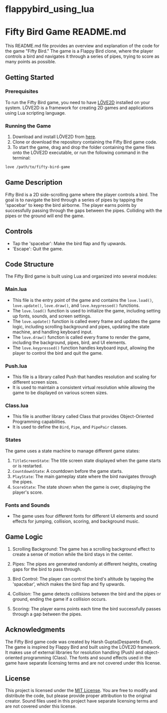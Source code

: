 # flappybird_using_lua
# Fifty Bird Game README.md

This README.md file provides an overview and explanation of the code for the game "Fifty Bird." The game is a Flappy Bird clone, where the player controls a bird and navigates it through a series of pipes, trying to score as many points as possible.

## Getting Started

### Prerequisites

To run the Fifty Bird game, you need to have [LÖVE2D](https://love2d.org/) installed on your system. LÖVE2D is a framework for creating 2D games and applications using Lua scripting language.

### Running the Game

1. Download and install LÖVE2D from [here](https://love2d.org/).
2. Clone or download the repository containing the Fifty Bird game code.
3. To start the game, drag and drop the folder containing the game files onto the LÖVE2D executable, or run the following command in the terminal:

```bash
love /path/to/fifty-bird-game
```

## Game Description

Fifty Bird is a 2D side-scrolling game where the player controls a bird. The goal is to navigate the bird through a series of pipes by tapping the 'spacebar' to keep the bird airborne. The player earns points by successfully passing through the gaps between the pipes. Colliding with the pipes or the ground will end the game.

## Controls

- Tap the 'spacebar': Make the bird flap and fly upwards.
- 'Escape': Quit the game.

## Code Structure

The Fifty Bird game is built using Lua and organized into several modules:

### Main.lua

- This file is the entry point of the game and contains the `love.load()`, `love.update()`, `love.draw()`, and `love.keypressed()` functions.
- The `love.load()` function is used to initialize the game, including setting up fonts, sounds, and screen settings.
- The `love.update()` function is called every frame and updates the game logic, including scrolling background and pipes, updating the state machine, and handling keyboard input.
- The `love.draw()` function is called every frame to render the game, including the background, pipes, bird, and UI elements.
- The `love.keypressed()` function handles keyboard input, allowing the player to control the bird and quit the game.

### Push.lua

- This file is a library called Push that handles resolution and scaling for different screen sizes.
- It is used to maintain a consistent virtual resolution while allowing the game to be displayed on various screen sizes.

### Class.lua

- This file is another library called Class that provides Object-Oriented Programming capabilities.
- It is used to define the `Bird`, `Pipe`, and `PipePair` classes.

### States

The game uses a state machine to manage different game states:

1. `TitleScreenState`: The title screen state displayed when the game starts or is restarted.
2. `CountdownState`: A countdown before the game starts.
3. `PlayState`: The main gameplay state where the bird navigates through the pipes.
4. `ScoreState`: The state shown when the game is over, displaying the player's score.

### Fonts and Sounds

- The game uses four different fonts for different UI elements and sound effects for jumping, collision, scoring, and background music.

## Game Logic

1. Scrolling Background: The game has a scrolling background effect to create a sense of motion while the bird stays in the center.

2. Pipes: The pipes are generated randomly at different heights, creating gaps for the bird to pass through.

3. Bird Control: The player can control the bird's altitude by tapping the 'spacebar', which makes the bird flap and fly upwards.

4. Collision: The game detects collisions between the bird and the pipes or ground, ending the game if a collision occurs.

5. Scoring: The player earns points each time the bird successfully passes through a gap between the pipes.

## Acknowledgments

The Fifty Bird game code was created by Harsh Gupta(Desparete Enuf). The game is inspired by Flappy Bird and built using the LÖVE2D framework. It makes use of external libraries for resolution handling (Push) and object-oriented programming (Class). The fonts and sound effects used in the game have separate licensing terms and are not covered under this license.

## License

This project is licensed under the [MIT License](LICENSE). You are free to modify and distribute the code, but please provide proper attribution to the original creator. Sound files used in this project have separate licensing terms and are not covered under this license.
